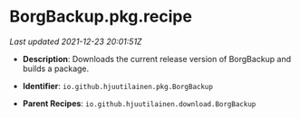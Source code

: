 # BorgBackup.pkg.recipe

_Last updated 2021-12-23 20:01:51Z_

- **Description**: Downloads the current release version of BorgBackup and builds a package.

- **Identifier**: `io.github.hjuutilainen.pkg.BorgBackup`

- **Parent Recipes**: `io.github.hjuutilainen.download.BorgBackup`
